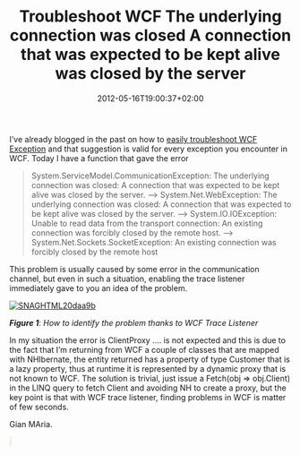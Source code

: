 ﻿---
title: "Troubleshoot WCF The underlying connection was closed A connection that was expected to be kept alive was closed by the server"
description: ""
date: 2012-05-16T19:00:37+02:00
draft: false
tags: [Nhibernate,Wcf]
categories: [Nhibernate]
---
I’ve already blogged in the past on how to [easily troubleshoot WCF Exception](http://www.codewrecks.com/blog/index.php/2012/04/23/troubleshoot-wcf-exception/) and that suggestion is valid for every exception you encounter in WCF. Today I have a function that gave the error

> System.ServiceModel.CommunicationException: The underlying connection was closed: A connection that was expected to be kept alive was closed by the server. —&gt; System.Net.WebException: The underlying connection was closed: A connection that was expected to be kept alive was closed by the server. —&gt; System.IO.IOException: Unable to read data from the transport connection: An existing connection was forcibly closed by the remote host. —&gt; System.Net.Sockets.SocketException: An existing connection was forcibly closed by the remote host

This problem is usually caused by some error in the communication channel, but even in such a situation, enabling the trace listener immediately gave to you an idea of the problem.

[![SNAGHTML20daa9b](http://www.codewrecks.com/blog/wp-content/uploads/2012/05/SNAGHTML20daa9b_thumb.png "SNAGHTML20daa9b")](http://www.codewrecks.com/blog/wp-content/uploads/2012/05/SNAGHTML20daa9b1.png)

 ***Figure 1***: *How to identify the problem thanks to WCF Trace Listener*

In my situation the error is ClientProxy …. is not expected and this is due to the fact that I’m returning from WCF a couple of classes that are mapped with NHIbernate, the entity returned has a property of type Customer that is a lazy property, thus at runtime it is represented by a dynamic proxy that is not known to WCF. The solution is trivial, just issue a Fetch(obj =&gt; obj.Client) in the LINQ query to fetch Client and avoiding NH to create a proxy, but the key point is that with WCF trace listener, finding problems in WCF is matter of few seconds.

Gian MAria.

<font style="background-color: #f0f0e0">&#160;</font>
